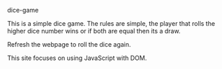dice-game

This is a simple dice game. The rules are simple, the player that rolls the higher dice number wins or if both are equal then its a draw.

Refresh the webpage to roll the dice again.

This site focuses on using JavaScript with DOM.